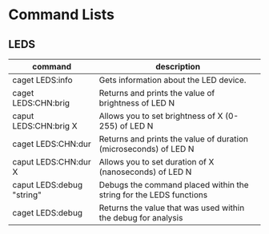 # Command Lists
## LEDS
| command                   | description                                                        |
| ------------------------- | ------------------------------------------------------------------ |
| caget LEDS:info           | Gets information about the LED device.                             |
| caget LEDS:CHN:brig       | Returns and prints the value of brightness of LED N                |
| caput LEDS:CHN:brig X     | Allows you to set brightness of X (0-255) of LED N                 |
| caget LEDS:CHN:dur        | Returns and prints the value of duration (microseconds) of LED N   |
| caput LEDS:CHN:dur X      | Allows you to set duration of X (nanoseconds) of LED N             |
| caput LEDS:debug "string" | Debugs the command placed within the string for the LEDS functions |
| caget LEDS:debug          | Returns the value that was used within the debug for analysis      |
